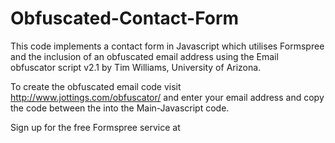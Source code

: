 # Obfuscated-Contact-Form

This code implements a contact form in Javascript which utilises Formspree and the inclusion of an obfuscated email address using the Email obfuscator script v2.1 by Tim Williams, University of Arizona.

To create the obfuscated email code visit http://www.jottings.com/obfuscator/ and enter your email address and copy the code between the <!-- and //--> into the Main-Javascript code.

Sign up for the free Formspree service at 

